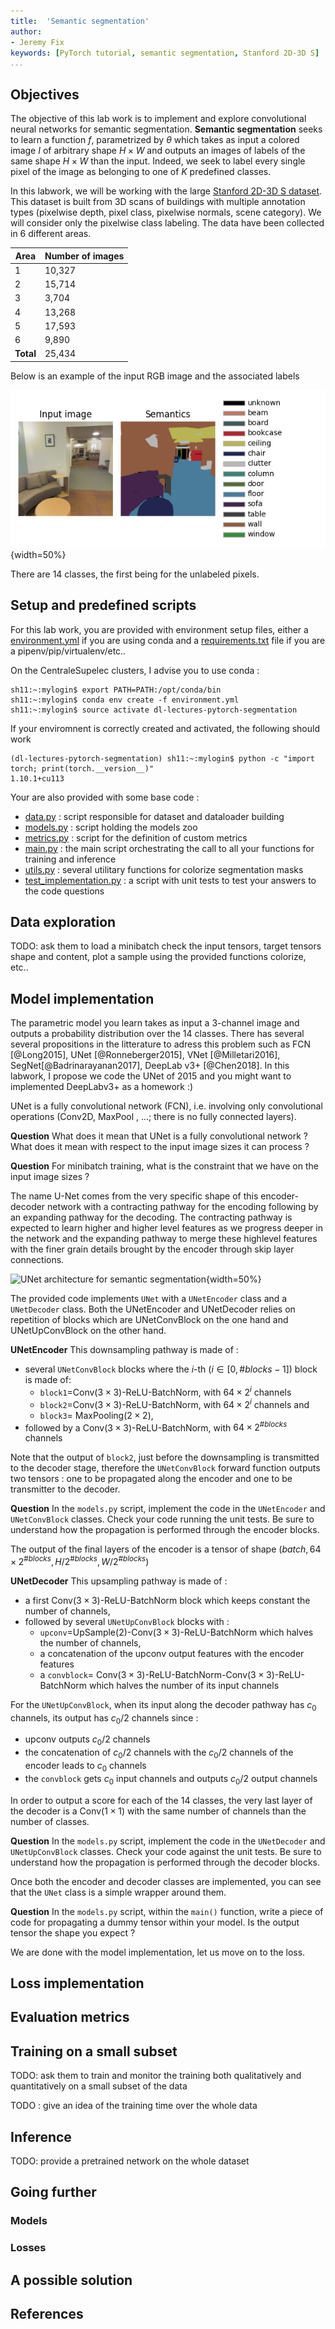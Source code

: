 ```yaml
---
title:  'Semantic segmentation'
author:
- Jeremy Fix
keywords: [PyTorch tutorial, semantic segmentation, Stanford 2D-3D S]
...
```


## Objectives

The objective of this lab work is to implement and explore convolutional neural networks for semantic segmentation. **Semantic segmentation** seeks to learn a function $f$, parametrized by $\theta$ which takes as input a colored image $I$ of arbitrary shape $H\times W$ and outputs an images of labels of the same shape $H \times W$ than the input. Indeed, we seek to label every single pixel of the image as belonging to one of $K$ predefined classes.

In this labwork, we will be working with the large [Stanford 2D-3D S dataset](http://buildingparser.stanford.edu/dataset.html). This dataset is built from 3D scans of buildings with multiple annotation types (pixelwise depth, pixel class, pixelwise normals, scene category). We will consider only the pixelwise class labeling. The data have been collected in 6 different areas. 

| Area | Number of images|
| ---  | --- |
| 1    | 10,327 |
| 2    | 15,714 |
| 3    | 3,704 |
| 4    | 13,268 |
| 5    | 17,593 |
| 6    | 9,890 |
| **Total** | 25,434 |

Below is an example of the input RGB image and the associated labels 

![Semantic segmentation : pixelwise classifcation](./data/01-pytorch-segmentation/sample.png){width=50%}

There are $14$ classes, the first being for the unlabeled pixels.

## Setup and predefined scripts

For this lab work, you are provided with environment setup files, either a [environment.yml](./data/01-pytorch-segmentation/environment.yml) if you are using conda and a [requirements.txt](./data/01-pytorch-segmentation/requirements.txt) file if you are a pipenv/pip/virtualenv/etc..

On the CentraleSupelec clusters, I advise you to use conda :

``` console
sh11:~:mylogin$ export PATH=PATH:/opt/conda/bin
sh11:~:mylogin$ conda env create -f environment.yml
sh11:~:mylogin$ source activate dl-lectures-pytorch-segmentation
```

If your enviromnent is correctly created and activated, the following should work 

```console
(dl-lectures-pytorch-segmentation) sh11:~:mylogin$ python -c "import torch; print(torch.__version__)"
1.10.1+cu113
```

Your are also provided with some base code :

- [data.py](./labs/01-pytorch-segmentation/data.py) : script responsible for dataset and dataloader building
- [models.py](./labs/01-pytorch-segmentation/models.py) : script holding the models zoo
- [metrics.py](./labs/01-pytorch-segmentation/metrics.py) : script for the definition of custom metrics
- [main.py](./labs/01-pytorch-segmentation/main.py) : the main script orchestrating the call to all your functions for training and inference
- [utils.py](./labs/01-pytorch-segmentation/utils.py) : several utilitary functions for colorize segmentation masks
- [test_implementation.py](./labs/01-pytorch-segmentation/test_implementation.py) : a script with unit tests to test your answers to the code questions



## Data exploration

TODO: ask them to load a minibatch check the input tensors, target tensors shape and content, plot a sample using the provided functions colorize, etc..

## Model implementation

The parametric model you learn takes as input a 3-channel image and outputs a probability distribution over the $14$
classes. There has several several propositions in the litterature to adress this problem such as FCN [@Long2015], UNet [@Ronneberger2015], VNet [@Milletari2016], SegNet[@Badrinarayanan2017], DeepLab v3+ [@Chen2018]. In this labwork, I propose we code the UNet of 2015 and you might want to implemented DeepLabv3+ as a homework :)

UNet is a fully convolutional network (FCN), i.e. involving only convolutional operations (Conv2D, MaxPool , ...; there is no fully connected layers). 

**Question** What does it mean that UNet is a fully convolutional network ? What does it mean with respect to the input image sizes it can process ? 

**Question** For minibatch training, what is the constraint that we have on the input image sizes ?

The name U-Net comes from the very specific shape of this encoder-decoder network with a contracting pathway for the
encoding following by an expanding pathway for the decoding. The contracting pathway is expected to learn higher and
higher level features as we progress deeper in the network and the expanding pathway to merge these highlevel features
with the finer grain details brought by the encoder through skip layer connections.

![UNet architecture for semantic segmentation](./latex/unet.png){width=50%}


The provided code implements `UNet` with a `UNetEncoder` class and a `UNetDecoder` class. Both the UNetEncoder and
UNetDecoder relies on repetition of blocks which are UNetConvBlock on the one hand and UNetUpConvBlock on the other
hand.

**UNetEncoder** This downsampling pathway is made of :

- several `UNetConvBlock` blocks where the $i$-th ($i \in [0, \#blocks-1]$) block is made of:
	- `block1`=Conv($3\times 3$)-ReLU-BatchNorm, with $64 \times 2^i$ channels 
	- `block2`=Conv($3\times 3$)-ReLU-BatchNorm, with $64 \times 2^i$ channels and 
	- `block3`= MaxPooling($2\times 2$),
- followed by a Conv($3\times 3$)-ReLU-BatchNorm, with $64 \times 2^{\#blocks}$ channels

Note that the output of `block2`, just before the downsampling is transmitted to the decoder stage, therefore the `UNetConvBlock` forward function outputs two tensors : one to be propagated along the encoder and one to be transmitter to the decoder.

**Question** In the `models.py` script, implement the code in the `UNetEncoder` and `UNetConvBlock` classes. Check your code running the unit tests. Be sure to understand how the propagation is performed through the encoder blocks.

The output of the final layers of the encoder is a tensor of shape $(batch, 64\times 2^{\#blocks}, H/2^{\#blocks}, W/2^{\#blocks})$

**UNetDecoder** This upsampling pathway is made of :

- a first Conv($3\times 3$)-ReLU-BatchNorm block which keeps constant the number of channels,
- followed by several `UNetUpConvBlock` blocks with :
	- `upconv`=UpSample($2$)-Conv($3\times 3$)-ReLU-BatchNorm which halves the number of channels, 
	- a concatenation of the upconv output features with the encoder features
	- a `convblock`= Conv($3\times 3$)-ReLU-BatchNorm-Conv($3\times 3$)-ReLU-BatchNorm which halves the number of its input channels

For the `UNetUpConvBlock`, when its input along the decoder pathway has $c_0$ channels, its output has $c_0/2$ channels since :

- upconv outputs $c_0/2$ channels
- the concatenation of $c_0/2$ channels with the $c_0/2$ channels of the encoder leads to $c_0$ channels
- the `convblock` gets $c_0$ input channels and outputs $c_0/2$ output channels

In order to output a score for each of the $14$ classes, the very last layer of the decoder is a Conv($1\times 1$) with the same number of channels than the number of classes.

**Question** In the `models.py` script, implement the code in the `UNetDecoder` and `UNetUpConvBlock` classes. Check your code against the unit tests. Be sure to understand how the propagation is performed through the decoder blocks.

Once both the encoder and decoder classes are implemented, you can see that the `UNet` class is a simple wrapper around them.

**Question** In the `models.py` script, within the `main()` function, write a piece of code for propagating a dummy tensor within your model. Is the output tensor the shape you expect ?

We are done with the model implementation, let us move on to the loss.

## Loss implementation



## Evaluation metrics

## Training on a small subset

TODO: ask them to train and monitor the training both qualitatively and quantitatively on a small subset of the data

TODO : give an idea of the training time over the whole data

## Inference

TODO: provide a pretrained network on the whole dataset

## Going further

### Models

### Losses

## A possible solution

## References
